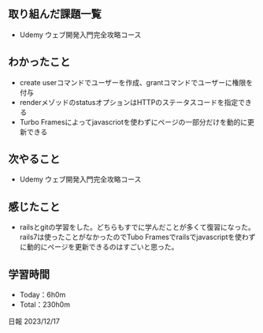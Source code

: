 ## 取り組んだ課題一覧
- Udemy ウェブ開発入門完全攻略コース

## わかったこと
- create userコマンドでユーザーを作成、grantコマンドでユーザーに権限を付与
- renderメゾッドのstatusオプションはHTTPのステータスコードを指定できる
- Turbo Framesによってjavascriotを使わずにページの一部分だけを動的に更新できる

  
## 次やること
- Udemy ウェブ開発入門完全攻略コース

## 感じたこと
- railsとgitの学習をした。どちらもすでに学んだことが多くて復習になった。rails7は使ったことがなかったのでTubo Framesでrailsでjavascriptを使わずに動的にページを更新できるのはすごいと思った。

## 学習時間
- Today：6h0m
- Total：230h0m

日報 2023/12/17
